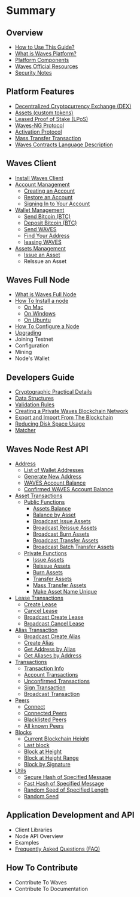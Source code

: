 # Summary

## Overview

* [How to Use This Guide?](how-to-use-this-guide.md)
* [What is Waves Platform?](README.md)
* [Platform Components](platform-components.md)
* [Waves Official Resources ](waves-official-resources.md)
* [Security Notes](security-notes.md)

## Platform Features

* [Decentralized Cryptocurrency Exchange \(DEX\)](decentralized-cryptocurrency-exchange-dex.md)
* [Assets \(custom tokens\)](assets-custom-tokens.md)
* [Leased Proof of Stake \(LPoS\)](leased-proof-of-stake-lpos.md)
* [Waves-NG Protocol](waves-ng-protocol.md)
* [Activation Protocol](activation-protocol.md)
* [Mass Transfer Transaction](mass-transfer-transaction.md)
* [Waves Contracts Language Description](waves-contracts-language-description.md)

## Waves Client

* [Install Waves Client](waves-client/install-waves-client.md)
* [Account Management](waves-client/account-management.md)
  * [Creating an Account](waves-client/account-management/creating-an-account.md)
  * [Restore an Account](waves-client/account-management/restore-an-account.md)
  * [Signing In to Your Account](waves-client/account-management/signing-in-to-your-account.md)
* [Wallet Management](waves-client/wallet-management.md)
  * [Send Bitcoin \(BTC\)](waves-client/send-bitcoin-btc.md)
  * [Deposit Bitcoin \(BTC\)](waves-client/deposit-bitcoin-btc.md)
  * [Send WAVES](waves-client/send-waves.md)
  * [Find Your Address](waves-client/find-your-address.md)
  * [leasing WAVES](waves-client/leasing-waves.md)
* [Assets Management](waves-client/assets-management.md)
  * [Issue an Asset](waves-client/assets-management/issue-an-asset.md)
  * ReIssue an Asset

## Waves Full Node

* [What is Waves Full Node ](waves-full-node/what-is-a-full-node.md)
* [How To Install a node](guidelines/how-to-install-a-node.md)
  * [On Mac](guidelines/how-to-install-a-node/on-mac.md)
  * [On Windows](guidelines/how-to-install-a-node/on-windows.md)
  * [On Ubuntu](guidelines/how-to-install-a-node/on-ubuntu.md)
* [How To Configure a Node](guidelines/how-to-configure-a-node.md)
* [Upgrading](waves-full-node/upgrading.md)
* Joining Testnet
* Configuration
* Mining
* Node's Wallet

## Developers Guide

* [Cryptographic Practical Details](guidelines/cryptographic-practical-details.md)
* [Data Structures](guidelines/data-structures.md)
* [Validation Rules](guidelines/validation-rules.md)
* [Creating a Private Waves Blockchain Network](guidelines/creating-a-private-waves-blockchain-network.md)
* [Export and Import From The Blockchain](guidelines/export-and-import-from-the-blockchain.md)
* [Reducing Disk Space Usage](guidelines/reducing-disk-space-usage.md)
* [Matcher](guidelines/matcher.md)

## Waves Node Rest API

* [Address](waves-node-rest-api/address.md)
  * [List of Wallet Addresses](/waves-node-rest-api/address.md#get-addresses)
  * [Generate New Address](/waves-node-rest-api/address.md#post-addresses)
  * [WAVES Account Balance](/waves-node-rest-api/address.md#get-addressesbalanceaddress)
  * [Confirmed WAVES Account Balance](/waves-node-rest-api/address.md#get-addressesbalanceaddressconfirmations)
* [Asset Transactions](waves-node-rest-api/asset-transactions.md)
  * [Public Functions](waves-node-rest-api/public-functions.md)
    * [Assets Balance](/waves-node-rest-api/public-functions.md#get-assetsbalanceaddress)
    * [Balance by Asset](/waves-node-rest-api/public-functions.md#get-assetsbalanceaddressassetid)
    * [Broadcast Issue Assets](/waves-node-rest-api/public-functions.md#post-assetsbroadcastissue)
    * [Broadcast Reissue Assets](/waves-node-rest-api/public-functions.md#post-assetsbroadcastreissue)
    * [Broadcast Burn Assets](/waves-node-rest-api/public-functions.md#post-assetsbroadcastburn)
    * [Broadcast Transfer Assets](/waves-node-rest-api/public-functions.md#post-assetsbroadcasttransfer)
    * [Broadcast Batch Transfer Assets](/waves-node-rest-api/public-functions.md#post-assetsbroadcastbatch-transfer)
  * [Private Functions](waves-node-rest-api/private-functions.md)
    * [Issue Assets](/waves-node-rest-api/private-functions.md#post-assetsissue)
    * [Reissue Assets](/waves-node-rest-api/private-functions.md#post-assetsreissue)
    * [Burn Assets](/waves-node-rest-api/private-functions.md#post-assetsburn)
    * [Transfer Assets](/waves-node-rest-api/private-functions.md#post-assetstransfer)
    * [Mass Transfer Assets](/waves-node-rest-api/private-functions.md#post-assetsmasstransfer)
    * [Make Asset Name Unique](/waves-node-rest-api/private-functions.md#post-assetsmake-asset-name-unique)
* [Lease Transactions](waves-node-rest-api/lease-transactions.md)
  * [Create Lease](/waves-node-rest-api/lease-transactions.md#post-leasinglease)
  * [Cancel Lease](/waves-node-rest-api/lease-transactions.md#post-leasingcancel)
  * [Broadcast Create Lease](/waves-node-rest-api/lease-transactions.md#post-leasingbroadcastlease)
  * [Broadcast Cancel Lease](/waves-node-rest-api/lease-transactions.md#post-leasingbroadcastcancel)
* [Alias Transaction](waves-node-rest-api/alias-transaction.md)
  * [Broadcast Create Alias](/waves-node-rest-api/lease-transactions.md#post-aliasbroadcastcreate)
  * [Create Alias](/waves-node-rest-api/lease-transactions.md#post-aliascreate)
  * [Get Address by Alias](/waves-node-rest-api/lease-transactions.md#get-aliasby-aliasalias)
  * [Get Aliases by Address](/waves-node-rest-api/lease-transactions.md#get-aliasby-addressaddress)
* [Transactions](waves-node-rest-api/transactions.md)
  * [Transaction Info](/waves-node-rest-api/transactions.md#get-transactionsinfoid)
  * [Account Transactions](/waves-node-rest-api/transactions.md#get-transactionsaddressaddresslimitlimit)
  * [Unconfirmed Transactions](/waves-node-rest-api/transactions.md#get-transactionsunconfirmed)
  * [Sign Transaction](/waves-node-rest-api/transactions.md#post-transactionssign)
  * [Broadcast Transaction](/waves-node-rest-api/transactions.md#post-transactionsbroadcast)
* [Peers](waves-node-rest-api/peers.md)
  * [Connect](/waves-node-rest-api/peers.md#post-peersconnect)
  * [Connected Peers](/waves-node-rest-api/peers.md#get-peersconnected)
  * [Blacklisted Peers](/waves-node-rest-api/peers.md#get-peersblacklisted)
  * [All known Peers](/waves-node-rest-api/peers.md#get-peersall)
* [Blocks](waves-node-rest-api/blocks.md)
  * [Current Blockchain Height](/waves-node-rest-api/blocks.md#get-blocksheight)
  * [Last block](/waves-node-rest-api/blocks.md#get-blockslast)
  * [Block at Height](/waves-node-rest-api/blocks.md#get-blocksatheight)
  * [Block at Height Range](/waves-node-rest-api/blocks.md#get-blocksseqfromto)
  * [Block by Signature](/waves-node-rest-api/blocks.md#get-blockssignaturesignature)
* [Utils](waves-node-rest-api/utils.md)
  * [Secure Hash of Specified Message](/waves-node-rest-api/utils.md#post-utilshashsecure)
  * [Fast Hash of Specified Message](/waves-node-rest-api/utils.md#post-utilshashfast)
  * [Random Seed of Specified Length](/waves-node-rest-api/utils.md#get-utilsseedlength)
  * [Random Seed](/waves-node-rest-api/utils.md#get-utilsseed)

## Application Development and API

* Client Libraries
* Node API Overview
* Examples
* [Frequently Asked Questions \(FAQ\)](application-development-and-api/frequently-asked-questions-faq.md)

## How To Contribute

* Contribute To Waves
* Contribute To Documentation

